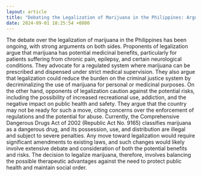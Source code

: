 ```yaml
---
layout: article
title: "Debating the Legalization of Marijuana in the Philippines: Arguments and Counterarguments"
date: 2024-09-01 18:25:54 +0800
---
```


<p>The debate over the legalization of marijuana in the Philippines has been ongoing, with strong arguments on both sides. Proponents of legalization argue that marijuana has potential medicinal benefits, particularly for patients suffering from chronic pain, epilepsy, and certain neurological conditions. They advocate for a regulated system where marijuana can be prescribed and dispensed under strict medical supervision. They also argue that legalization could reduce the burden on the criminal justice system by decriminalizing the use of marijuana for personal or medicinal purposes. On the other hand, opponents of legalization caution against the potential risks, including the possibility of increased recreational use, addiction, and the negative impact on public health and safety. They argue that the country may not be ready for such a move, citing concerns over the enforcement of regulations and the potential for abuse. Currently, the Comprehensive Dangerous Drugs Act of 2002 (Republic Act No. 9165) classifies marijuana as a dangerous drug, and its possession, use, and distribution are illegal and subject to severe penalties. Any move toward legalization would require significant amendments to existing laws, and such changes would likely involve extensive debate and consideration of both the potential benefits and risks. The decision to legalize marijuana, therefore, involves balancing the possible therapeutic advantages against the need to protect public health and maintain social order.</p>